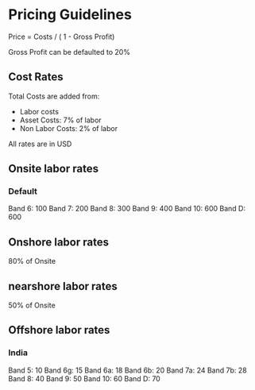 # Pricing Guidelines

Price = Costs /  ( 1 - Gross Profit)



Gross Profit can be defaulted to 20%

## Cost Rates

Total Costs are added from:
- Labor costs
- Asset Costs: 7% of labor
- Non Labor Costs: 2% of labor

All rates are in USD

## Onsite labor rates

### Default
Band 6: 100
Band 7: 200
Band 8: 300
Band 9: 400
Band 10: 600
Band D: 600

## Onshore labor rates

80% of Onsite

## nearshore labor rates

50% of Onsite

## Offshore labor rates

### India
Band 5: 10
Band 6g: 15
Band 6a: 18
Band 6b: 20
Band 7a: 24
Band 7b: 28
Band 8: 40
Band 9: 50
Band 10: 60
Band D: 70
